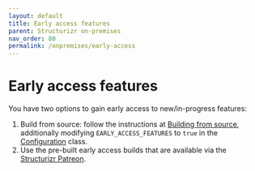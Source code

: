 ```yaml
---
layout: default
title: Early access features
parent: Structurizr on-premises
nav_order: 80
permalink: /onpremises/early-access
---
```


# Early access features

You have two options to gain early access to new/in-progress features:

1. Build from source: follow the instructions at [Building from source](/onpremises/building), additionally modifying `EARLY_ACCESS_FEATURES` to `true` in the [Configuration](https://github.com/structurizr/onpremises/blob/main/structurizr-onpremises/src/main/java/com/structurizr/onpremises/util/Configuration.java) class.
2. Use the pre-built early access builds that are available via the [Structurizr Patreon](https://patreon.com/structurizr).